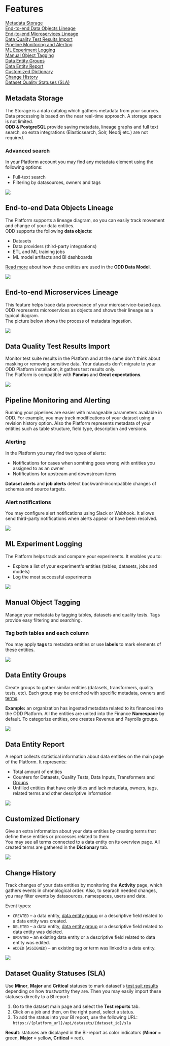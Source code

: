 # Features
[Metadata Storage](#metadata-storage) \
[End-to-end Data Objects Lineage](#end-to-end-data-objects-lineage) \
[End-to-end Microservices Lineage](#end-to-end-microservices-lineage) \
[Data Quality Test Results Import](#data-quality-test-results-import) \
[Pipeline Monitoring and Alerting](#pipeline-monitoring-and-alerting) \
[ML Experiment Logging](#ml-experiment-logging) \
[Manual Object Tagging](#manual-object-tagging) \
[Data Entity Groups](#data-entity-groups) \
[Data Entity Report](#data-entity-report) \
[Customized Dictionary](#customized-dictionary) \
[Change History](#change-history) \
[Dataset Quality Statuses (SLA)](#dataset-quality-statuses-(sla)) 

## Metadata Storage 
The Storage is a data catalog which gathers metadata from your sources. Data processing is based on the near real-time approach.  A storage space is not limited. \
**ODD & PostgreSQL** provide saving metadata, lineage graphs and full text search, so extra integrations (Elasticsearch, Solr, Neo4j etc.) are not required.   
### Advanced search 
In your Platform account you may find any metadata element using the following options:
* Full-text search 
* Filtering by datasources, owners and tags

![](.gitbook/img/storage.gif)

## End-to-end Data Objects Lineage
The Platform supports a lineage diagram, so you can easily track movement and change of your data entities. \
ODD supports the following **data objects**: 
* Datasets
* Data providers (third-party integrations)
* ETL and ML training jobs
* ML model artifacts and BI dashboards

[Read more](https://github.com/opendatadiscovery/opendatadiscovery-specification/blob/main/specification/specification.md#data-model-specification) about how these entities are used in the **ODD Data Model**.

![](.gitbook/img/lineage.gif)

## End-to-end Microservices Lineage 
This feature helps trace data provenance of your microservice-based app. ODD represents microservices as objects and shows their lineage as a typical diagram. \
The picture below shows the process of metadata ingestion.

![](.gitbook/img/microservices_lineage.png)

## Data Quality Test Results Import
Monitor test suite results in the Platform and at the same don't think about masking or removing sensitive data. Your datasets don't migrate to your ODD Platform installation, it gathers test results only. \
The Platform is compatible with **Pandas** and **Great expectations**.

![](.gitbook/img/dqtest.gif)

## Pipeline Monitoring and Alerting 
Running your pipelines are easier with manageable parameters available in ODD. For example, you may track modifications of your dataset using a revision history option. Also the Platform represents metadata of your entities such as table structure, field type, description and versions.
### Alerting 
In the Platform you may find two types of alerts: 
* Notifications for cases when somthing goes wrong with entities you assigned to as an owner
* Notifications for upstream and downstream items

**Dataset alerts** and **job alerts** detect backward-incompatible changes of schemas and source targets.

### Alert notifications
You may configure alert notifications using Slack or Webhook. It allows send third-party notifications when alerts appear or have been resolved.    

![](.gitbook/img/alerting.gif)

## ML Experiment Logging 
The Platform helps track and compare your experiments. It enables you to:
* Explore a list of your experiment's entities (tables, datasets, jobs and models)
* Log the most successful experiments

![](.gitbook/img/logging.gif)

## Manual Object Tagging 
Manage your metadata by tagging tables, datasets and quality tests. Tags provide easy filtering and searching.

### Tag both tables and each column
You may apply **tags** to metadata entities or use **labels** to mark elements of these entities.

![](.gitbook/img/tagging.gif)

## Data Entity Groups
Create groups to gather similar entities (datasets, transformers, quality tests, etc). Each group may be enriched with specific metadata, owners and [terms](#customized-dictionary).

**Example:** an organization has ingested metadata related to its finances into the ODD Platform. All the entities are united into the Finance **Namespace** by default. To categorize entities, one creates Revenue and Payrolls groups.

![](.gitbook/img/groups.gif)

## Data Entity Report
A report collects statistical information about data entities on the main page of the Platform. It represents:
* Total amount of entities
* Counters for Datasets, Quality Tests, Data Inputs, Transformers and [Groups](#data-entity-groups)
* Unfilled entities that have only titles and lack metadata, owners, tags, related terms and other descriptive information

![](.gitbook/img/report.png)
## Customized Dictionary
Give an extra information about your data entities by creating terms that define these entities or processes related to them.\
You may see all terms connected to a data entity on its overview page. All created terms are gathered in the **Dictionary** tab.

![](.gitbook/img/terms.gif)

## Change History
Track changes of your data entities by monitoring the **Activity** page, which gathers events in chronological order. Also, to searach needed changes, you may filter events by datasources, namespaces, users and date.

Event types:
* `CREATED` – a data entity, [data entity group](#data-entity-groups) or a descriptive field related to a data entity was created. 
* `DELETED` – a data entity, [data entity group](#data-entity-groups) or a descriptive field related to data entity was deleted.
* `UPDATED` – an existing data entity or a descriptive field related to  data entity was edited.
* `ADDED` (`ASSIGNED`) – an existing tag or term was linked to a data entity.

![](.gitbook/img/activity.gif)
## Dataset Quality Statuses (SLA)
Use **Minor**, **Major** and **Critical** statuses to mark dataset's [test suit results](#data-quality-test-results-import) depending on how trustworthy they are. Then you may easily import these statuses directly to a BI report:
1. Go to the dataset main page and select the **Test reports** tab.
2. Click on a job and then, on the right panel, select a status.
3. To add the status into your BI report, use the following URL: `https://{platform_url}/api/datasets/{dataset_id}/sla`

**Result**: statuses are displayed in the BI-report as color indicators (**Minor** = green, **Major** = yellow, **Critical** = red). 

<!---
## Federation Data Catalog
> :exclamation: Coming soon! The description below is for informational purposes only.

The Catalog is a tool which helps to bring distributed catalogs together in the Platform. \
\
**How it works.** You connect each catalog to the Platform &rarr; It pulls the data without postprocessing (statistics creation and data cleansing are not supported) to save in ODD servers &rarr; The data from each source automatically occurs in a Platform account. \
\
To collect data from decentralized sources ODD uses a pull strategy ([read more](Adapters.md) about the strategies). \
To connect your data sources with the Platform use the [API](https://github.com/opendatadiscovery/odd-platform/tree/main/odd-platform-specification). 

| Object name | Description |
| --- | ----------- |
| **DataInput** | Title |
| **DataInput** | Title |
![](.gitbook/img/lineage.gif) 
-->